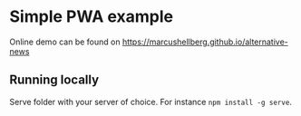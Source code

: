 # Simple PWA example 

Online demo can be found on https://marcushellberg.github.io/alternative-news

## Running locally

Serve folder with your server of choice. For instance `npm install -g serve`.

